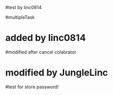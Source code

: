 #test by linc0814

#multipleTask
# added by linc0814
#modified after cancel colabrator
# modified by JungleLinc
#test for store password!